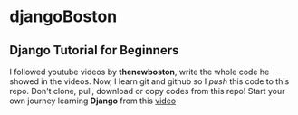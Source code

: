# djangoBoston
## Django Tutorial for Beginners
I followed youtube videos by **thenewboston**, write the whole code he showed in the videos. 
Now, I learn git and github so I *push* this code to this repo. Don't clone, pull, download or copy codes from this repo! Start your own journey learning **Django** from this 
[video](https://www.youtube.com/watch?v=qgGIqRFvFFk)
